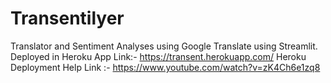 # Transentilyer
Translator and Sentiment Analyses using Google Translate using Streamlit.
Deployed in Heroku 
App Link:- https://transent.herokuapp.com/
Heroku Deployment Help Link :- https://www.youtube.com/watch?v=zK4Ch6e1zq8

